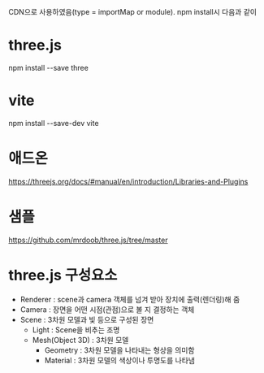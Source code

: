 CDN으로 사용하였음(type = importMap or module). npm install시 다음과 같이

# three.js
npm install --save three

# vite
npm install --save-dev vite



# 애드온
https://threejs.org/docs/#manual/en/introduction/Libraries-and-Plugins

# 샘플
https://github.com/mrdoob/three.js/tree/master


# three.js 구성요소
-  Renderer : scene과 camera 객체를 넘겨 받아 장치에 출력(렌더링)해 줌
  - Camera : 장면을 어떤 시점(관점)으로 볼 지 결정하는 객체
  - Scene : 3차원 모델과 빛 등으로 구성된 장면
    - Light : Scene을 비추는 조명
    - Mesh(Object 3D) : 3차원 모델
      - Geometry : 3차원 모델을 나타내는 형상을 의미함
      - Material : 3차원 모델의 색상이나 투명도를 나타냄
  
